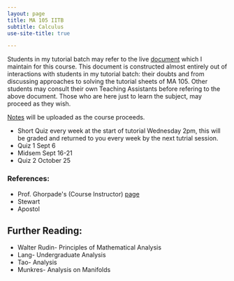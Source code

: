 ```yaml
---
layout: page
title: MA 105 IITB
subtitle: Calculus
use-site-title: true

---
```

Students in my tutorial batch may refer to the live [document](https://docs.google.com/document/d/10l6oqrUJ1mfamFQIl7sz8On1pi-cwkyVZKzeHKpMflk/edit) which I maintain for this course. This document is constructed almost entirely out of interactions with students in my tutorial batch: their doubts and from discussing approaches to solving the tutorial sheets of MA 105. Other students may consult their own Teaching Assistants before refering to the above document. Those who are here just to learn the subject, may proceed as they wish.  

[Notes](https://drive.google.com/file/d/1DC2bB8ZvCodoGofQPYb0SOyWpCfZ986Y/view?usp=sharing) will be uploaded as the course proceeds.

* Short Quiz every week at the start of tutorial Wednesday 2pm, this will be graded and returned to you every week by the next tutrial session.
* Quiz 1 Sept 6
* Midsem Sept 16-21
* Quiz 2 October 25

### References:
* Prof. Ghorpade's (Course Instructor) [page](http://www.math.iitb.ac.in/~srg/courses/autumn2019/MA105-D1/index.html)
* Stewart
* Apostol

## Further Reading:
* Walter Rudin- Principles of Mathematical Analysis
* Lang- Undergraduate Analysis
* Tao- Analysis
* Munkres- Analysis on Manifolds 

